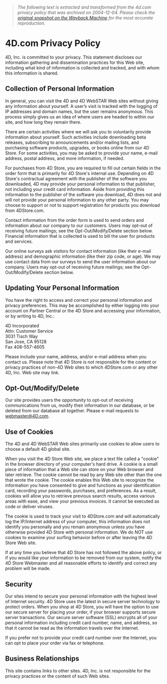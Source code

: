 > *The following text is extracted and transformed from the 4d.com privacy policy that was archived on 2004-12-04. Please check the [original snapshot on the Wayback Machine](https://web.archive.org/web/20041204083752id_/http%3A//www.4d.com/privacy.html) for the most accurate reproduction.*

# 4D.com Privacy Policy

4D, Inc. is committed to your privacy. This statement discloses our information gathering and dissemination practices for this Web site, including what kind of information is collected and tracked, and with whom this information is shared.

## Collection of Personal Information

In general, you can visit the 4D and 4D WebSTAR Web sites without giving any information about yourself. A user’s visit is tracked with the logging of IP addresses and domain names, but the user remains anonymous. This process simply gives us an idea of where users are headed to within our site, and how long they remain there.

There are certain activities where we will ask you to voluntarily provide information about yourself. Such activities include downloading beta releases, subscribing to announcements and/or mailing lists, and purchasing software products, upgrades, or books online from our 4D Store. For some activities, you may be asked to provide your name, e-mail address, postal address, and more information, if needed.

For purchases from 4D Store, you are required to fill out certain fields in the order form that is primarily for 4D Store's internal use. Depending on 4D Store's contractual agreement with the publisher of the software you downloaded, 4D may provide your personal information to that publisher, not including your credit card information. Aside from providing this information to the publisher of the software you download, 4D does not and will not provide your personal information to any other party. You may choose to support or not to support registration for products you download from 4DStore.com.

Contact information from the order form is used to send orders and information about our company to our customers. Users may opt-out of receiving future mailings; see the Opt-Out/Modify/Delete section below. Financial information that is collected is used to bill the user for products and services.

Our online surveys ask visitors for contact information (like their e-mail address) and demographic information (like their zip code, or age). We may use contact data from our surveys to send the user information about our company. Users may opt-out of receiving future mailings; see the Opt-Out/Modify/Delete section below.

## Updating Your Personal Information

You have the right to access and correct your personal information and privacy preferences. This may be accomplished by either logging into your account on Partner Central or the 4D Store and accessing your information, or by writing to 4D, Inc.:

4D Incorporated  
Attn: Customer Service  
3031 Tisch Way  
San Jose, CA 95128  
Fax 408-557-4605

Please include your name, address, and/or e-mail address when you contact us. Please note that 4D Store is not responsible for the content or privacy practices of non-4D Web sites to which 4DStore.com or any other 4D, Inc. Web site may link.

## Opt-Out/Modify/Delete

Our site provides users the opportunity to opt-out of receiving communications from us, modify their information in our database, or be deleted from our database all together. Please e-mail requests to webmaster@4D.com.

## Use of Cookies

The 4D and 4D WebSTAR Web sites primarily use cookies to allow users to choose a default 4D global site.

When you visit the 4D Store Web site, we place a text file called a "cookie" in the browser directory of your computer's hard drive. A cookie is a small piece of information that a Web site can store on your Web browser and later retrieve. The cookie cannot be read by any Web site other than the one that wrote the cookie. The cookie enables this Web site to recognize the information you have consented to give and functions as your identification card, recording your passwords, purchases, and preferences. As a result, cookies will allow you to retrieve previous search results, access various areas with ease, and view your previous invoices. It cannot be executed as code or deliver viruses.

The cookie is used to track your visit to 4DStore.com and will automatically log the IP/Internet address of your computer, this information does not identify you personally and you remain anonymous unless you have otherwise provided 4D Store with personal information. We do NOT use cookies to examine your surfing behavior before or after leaving the 4D Store Web site.

If at any time you believe that 4D Store has not followed the above policy, or if you would like your information to be removed from our system, notify the 4D Store Webmaster and all reasonable efforts to identify and correct any problem will be made.

## Security

Our sites intend to secure your personal information with the highest level of Internet security. 4D Store uses the latest in secure server technology to protect orders. When you shop at 4D Store, you will have the option to use our secure server for placing your order, if your browser supports secure server transactions. Our secure server software (SSL) encrypts all of your personal information including credit card number, name, and address, so that it cannot be read as the information travels over the Internet.

If you prefer not to provide your credit card number over the Internet, you can opt to place your order via fax or telephone.

## Business Relationships

This site contains links to other sites. 4D, Inc. is not responsible for the privacy practices or the content of such Web sites.
